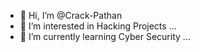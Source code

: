 - 👋 Hi, I’m @Crack-Pathan
- 👀 I’m interested in Hacking Projects ...
- 🌱 I’m currently learning Cyber Security ...

<!---
Crack-Pathan/Crack-Pathan is a ✨ special ✨ repository because its `README.md` (this file) appears on your GitHub profile.
You can click the Preview link to take a look at your changes.
--->
